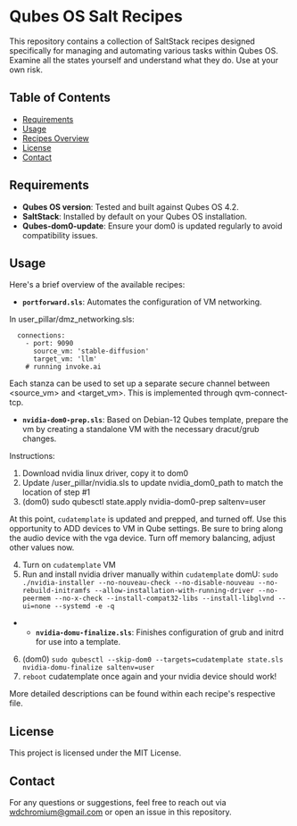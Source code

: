 # Qubes OS Salt Recipes

This repository contains a collection of SaltStack recipes designed specifically for managing and automating various tasks within Qubes OS.
Examine all the states yourself and understand what they do. Use at your own risk.

## Table of Contents
- [Requirements](#requirements)
- [Usage](#usage)
- [Recipes Overview](#recipes-overview)
- [License](#license)
- [Contact](#contact)

## Requirements

- **Qubes OS version**: Tested and built against Qubes OS 4.2.
- **SaltStack**: Installed by default on your Qubes OS installation.
- **Qubes-dom0-update**: Ensure your dom0 is updated regularly to avoid compatibility issues.

## Usage

Here's a brief overview of the available recipes:

- **`portforward.sls`**: Automates the configuration of VM networking.

In user_pillar/dmz_networking.sls:

```dmz_networking:
  connections:
    - port: 9090
      source_vm: 'stable-diffusion'
      target_vm: 'llm'
    # running invoke.ai
```
Each stanza can be used to set up a separate secure channel between <source_vm> and <target_vm>. This is implemented through qvm-connect-tcp.

- **`nvidia-dom0-prep.sls`**: Based on Debian-12 Qubes template, prepare the vm by creating a standalone VM with the necessary dracut/grub changes.

Instructions:

1. Download nvidia linux driver, copy it to dom0
2. Update /user_pillar/nvidia.sls to update nvidia_dom0_path to match the location of step #1
3. (dom0) sudo qubesctl state.apply nvidia-dom0-prep saltenv=user

At this point, `cudatemplate` is updated and prepped, and turned off.
Use this opportunity to ADD devices to VM in Qube settings.
Be sure to bring along the audio device with the vga device.
Turn off memory balancing, adjust other values now.

4. Turn on `cudatemplate` VM
5. Run and install nvidia driver manually within `cudatemplate` domU:
`sudo ./nvidia-installer --no-nouveau-check --no-disable-nouveau --no-rebuild-initramfs --allow-installation-with-running-driver --no-peermem --no-x-check --install-compat32-libs --install-libglvnd --ui=none --systemd -e -q`

- - **`nvidia-domu-finalize.sls`**: Finishes configuration of grub and initrd for use into a template.
 
6. (dom0) `sudo qubesctl --skip-dom0 --targets=cudatemplate state.sls nvidia-domu-finalize saltenv=user`
7. `reboot` cudatemplate once again and your nvidia device should work!

More detailed descriptions can be found within each recipe's respective file.

## License

This project is licensed under the MIT License.

## Contact

For any questions or suggestions, feel free to reach out via [wdchromium@gmail.com](mailto:wdchromium@gmail.com) or open an issue in this repository.
